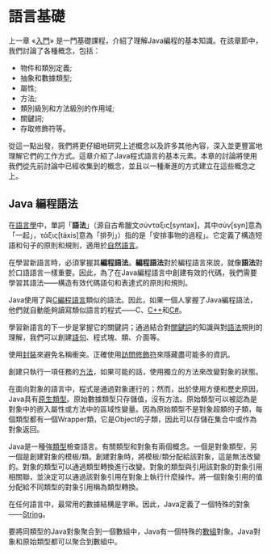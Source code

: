 # 語言基礎

上一章 «[入門](https://en.wikibooks.org/wiki/Java_Programming/Getting_started)» 是一門基礎課程，介紹了理解Java編程的基本知識。在該章節中，我們討論了各種概念，包括：

- 物件和類別定義;
- 抽象和數據類型;
- 屬性;
- 方法;
- 類別級別和方法級別的作用域;
- 關鍵詞;
- 存取修飾符等。

從這一點出發，我們將更仔細地研究上述概念以及許多其他內容，深入並更豐富地理解它們的工作方式。這章介紹了Java程式語言的基本元素。本章的討論將使用我們從先前討論中已經收集到的概念，並且以一種漸進的方式建立在這些概念之上。

## Java 編程語法

在[語言學](https://en.wikipedia.org/wiki/Linguistics)中，單詞「**語法**」（源自古希臘文σύνταξις[syntax]，其中σύν[syn]意為「一起」，τάξις[táxis]意為「排列」）指的是「安排事物的過程」。它定義了構造短語和句子的原則和規則，適用於[自然語言](https://en.wikipedia.org/wiki/Natural_language)。

在學習新語言時，必須掌握其**編程語法**。**編程語法**對於編程語言來說，就像**語法**對於口語語言一樣重要。因此，為了在Java編程語言中創建有效的代碼，我們需要學習其語法——構造有效代碼語句和表達式的原則和規則。

Java使用了與[C編程語言](https://en.wikibooks.org/wiki/C_Programming)類似的語法。因此，如果一個人掌握了Java編程語法，他們就自動能夠讀寫類似語言的程式——C、[C++](https://en.wikibooks.org/wiki/C%2B%2B_Programming)和[C#](https://en.wikibooks.org/wiki/C_Sharp_Programming)。

學習新語言的下一步是掌握它的關鍵詞；通過結合對[關鍵詞](https://en.wikibooks.org/wiki/Java_Programming/Keywords)的知識與對[語法](https://en.wikibooks.org/wiki/Java_Programming/Syntax)規則的理解，我們可以創建[語句](https://en.wikibooks.org/wiki/Java_Programming/Statements)、程式塊、類、介面等。

使用[封裝](https://en.wikibooks.org/wiki/Java_Programming/Packages)來避免名稱衝突。正確使用[訪問修飾符](https://en.wikibooks.org/wiki/Java_Programming/Access_Modifiers)來隱藏盡可能多的資訊。

創建只執行一項任務的[方法](https://en.wikibooks.org/wiki/Java_Programming/Methods)，如果可能的話，使用獨立的方法來改變對象的狀態。

在面向對象的語言中，程式是通過對象運行的；然而，出於使用方便和歷史原因，Java具有[原生類型](https://en.wikibooks.org/wiki/Java_Programming/Primitive_Types)。原始數據類型只存儲值，沒有方法。原始類型可以被認為是對象中的嵌入屬性或方法中的區域性變量。因為原始類型不是對象超類的子類，每個類型都有一個Wrapper類，它是Object的子類，因此可以存儲在集合中或作為對象返回。

Java是一種強[類型](https://en.wikibooks.org/wiki/Java_Programming/Classes,_Objects_and_Types)檢查語言。有關類型和對象有兩個概念。一個是對象類型，另一個是創建對象的模板/類。創建對象時，將模板/類分配給該對象，這是無法改變的。對象的類型可以通過類型轉換進行改變。對象的類型與引用該對象的對象引用相關聯，並決定可以通過該對象引用在對象上執行什麼操作。將一個對象引用的值分配給不同類型的對象引用稱為類型轉換。

在任何語言中，最常用的數據結構是字串。因此，Java定義了一個特殊的對象——[String](https://en.wikibooks.org/wiki/Java_Programming/API/java.lang.String)。

要將同類型的Java對象聚合到一個數組中，Java有一個特殊的[數組](https://en.wikibooks.org/wiki/Java_Programming/Arrays)對象。Java對象和原始類型都可以聚合到數組中。
<br>
<br>
